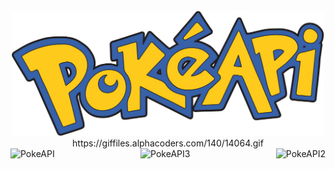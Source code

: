 <br/>

<div align="center">
	<img height="200" src="https://raw.githubusercontent.com/PokeAPI/media/master/logo/pokeapi.svg?sanitize=true" alt="PokeAPI">
https://giffiles.alphacoders.com/140/14064.gif
<br/>

</div>
<div style="display: flex; justify-content: space-between;" align="center">
	<img height="200" src="https://thumbs.gfycat.com/UnderstatedFlashyHumpbackwhale-max-1mb.gif" alt="PokeAPI">
	<img height="200" src="https://giffiles.alphacoders.com/140/14064.gif" alt="PokeAPI3">
	<img height="200" src="http://pa1.narvii.com/6372/de84edaa46605fc9313d74dc3b6d55d25969ca3d_00.gif" alt="PokeAPI2">


<!-- [![build status](https://img.shields.io/circleci/project/github/PokeAPI/pokeapi/master.svg)](https://circleci.com/gh/PokeAPI/pokeapi)
[![data status](https://img.shields.io/circleci/build/github/PokeAPI/api-data?label=data)](https://github.com/PokeAPI/api-data)
[![deploy status](https://img.shields.io/circleci/build/github/PokeAPI/deploy?label=deploy)](https://github.com/PokeAPI/deploy)
[![License](https://img.shields.io/github/license/PokeAPI/pokeapi.svg)](https://github.com/PokeAPI/pokeapi/blob/master/LICENSE.md)
[![Backers on Open Collective](https://opencollective.com/pokeapi/backers/badge.svg)](https://opencollective.com/pokeapi)
[![Sponsors on Open Collective](https://opencollective.com/pokeapi/sponsors/badge.svg)](https://opencollective.com/pokeapi) -->

</div>
